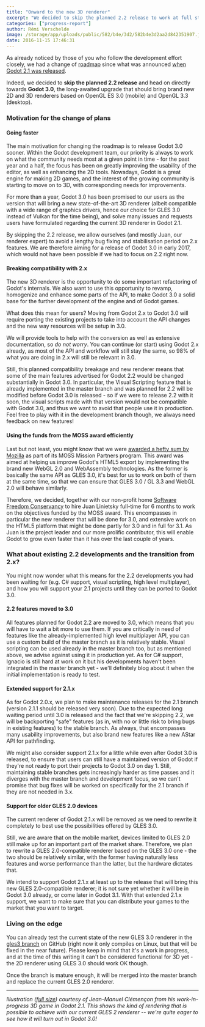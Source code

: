 ```yaml
---
title: "Onward to the new 3D renderer"
excerpt: "We decided to skip the planned 2.2 release to work at full steam on the upcoming Godot 3.0 and its new OpenGL ES 3.0 / OpenGL 3.3 renderer. We aim for a Godot 3.0 release in the first quarter of 2017, and it should bring an incredible load of features and improvements. Juan Linietsky will also be working full-time on Godot for the coming months thanks to the Mozilla MOSS award that we received earlier this year."
categories: ["progress-report"]
author: Rémi Verschelde
image: /storage/app/uploads/public/582/b4e/3d2/582b4e3d2aa2d842351907.jpg
date: 2016-11-15 17:46:31
---
```


As already noticed by those of you who follow the development effort closely, we had a change of [roadmap](/article/godots-new-renderer-progress-report-1) since what was announced [when Godot 2.1 was released](/article/godot-reaches-2-1-stable).

Indeed, we decided to **skip the planned 2.2 release** and head on directly towards **Godot 3.0**, the long-awaited upgrade that should bring brand new 2D and 3D renderers based on OpenGL ES 3.0 (mobile) and OpenGL 3.3 (desktop).

### Motivation for the change of plans

#### Going faster

The main motivation for changing the roadmap is to release Godot 3.0 sooner. Within the Godot development team, our priority is always to work on what the community needs most at a given point in time - for the past year and a half, the focus has been on greatly improving the usability of the editor, as well as enhancing the 2D tools. Nowadays, Godot is a great engine for making 2D games, and the interest of the growing community is starting to move on to 3D, with corresponding needs for improvements.

For more than a year, Godot 3.0 has been promised to our users as the version that will bring a new state-of-the-art 3D renderer (albeit compatible with a wide range of graphics drivers, hence our choice for GLES 3.0 instead of Vulkan for the time being), and solve many issues and requests users have formulated regarding the current 3D renderer in Godot 2.1.

By skipping the 2.2 release, we allow ourselves (and mostly Juan, our renderer expert) to avoid a lengthy bug fixing and stabilisation period on 2.x features. We are therefore aiming for a release of Godot 3.0 in early 2017, which would not have been possible if we had to focus on 2.2 right now.

#### Breaking compatibility with 2.x

The new 3D renderer is the opportunity to do some important refactoring of Godot's internals. We also want to use this opportunity to revamp, homogenize and enhance some parts of the API, to make Godot 3.0 a solid base for the further development of the engine and of Godot games.

What does this mean for users? Moving from Godot 2.x to Godot 3.0 will require porting the existing projects to take into account the API changes and the new way resources will be setup in 3.0.

We will provide tools to help with the conversion as well as extensive documentation, so *do not worry*. You can continue (or start) using Godot 2.x already, as most of the API and workflow will still stay the same, so 98% of what you are doing in 2.x will still be relevant in 3.0.

Still, this planned compatibility breakage and new renderer means that some of the main features advertised for Godot 2.2 would be changed substantially in Godot 3.0. In particular, the Visual Scripting feature that is already implemented in the master branch and was planned for 2.2 will be modified before Godot 3.0 is released - so if we were to release 2.2 with it soon, the visual scripts made with that version would not be compatible with Godot 3.0, and thus we want to avoid that people use it in production. Feel free to play with it in the development branch though, we always need feedback on new features!

#### Using the funds from the MOSS award efficiently

Last but not least, you might know that we were [awarded a hefty sum by Mozilla](/article/mozilla-awards-godot-engine-part-moss-mission-partners-program) as part of its MOSS Mission Partners program. This award was aimed at helping us improve Godot's HTML5 export by implementing the brand new WebGL 2.0 and WebAssembly technologies. As the former is basically the same API as GLES 3.0, it's best for us to work on both of them at the same time, so that we can ensure that GLES 3.0 / GL 3.3 and WebGL 2.0 will behave similarly.

Therefore, we decided, together with our non-profit home [Software Freedom Conservancy](https://sfconservancy.org/) to hire Juan Linietsky full-time for 6 months to work on the objectives funded by the MOSS award. This encompasses in particular the new renderer that will be done for 3.0, and extensive work on the HTML5 platform that might be done partly for 3.0 and in full for 3.1. As Juan is the project leader and our more prolific contributor, this will enable Godot to grow even faster than it has over the last couple of years.

### What about existing 2.2 developments and the transition from 2.x?

You might now wonder what this means for the 2.2 developments you had been waiting for (e.g. C# support, visual scripting, high level multiplayer), and how you will support your 2.1 projects until they can be ported to Godot 3.0.

#### 2.2 features moved to 3.0

All features planned for Godot 2.2 are moved to 3.0, which means that you will have to wait a bit more to use them. If you are critically in need of features like the already-implemented high level multiplayer API, you can use a custom build of the master branch as it is relatively stable. Visual scripting can be used already in the master branch too, but as mentioned above, we advise against using it in production yet. As for C# support, Ignacio is still hard at work on it but his developments haven't been integrated in the master branch yet - we'll definitely blog about it when the initial implementation is ready to test.

#### Extended support for 2.1.x

As for Godot 2.0.x, we plan to make maintenance releases for the 2.1 branch (version 2.1.1 should be released very soon). Due to the expected long waiting period until 3.0 is released and the fact that we're skipping 2.2, we will be backporting "safe" features (as in, with no or little risk to bring bugs in existing features) to the stable branch. As always, that encompasses many usability improvements, but also brand new features like a new AStar API for pathfinding.

We might also consider support 2.1.x for a little while even after Godot 3.0 is released, to ensure that users can still have a maintained version of Godot if they're not ready to port their projects to Godot 3.0 on day 1. Still, maintaining stable branches gets increasingly harder as time passes and it diverges with the master branch and development focus, so we can't promise that bug fixes will be worked on specifically for the 2.1 branch if they are not needed in 3.x.

#### Support for older GLES 2.0 devices

The current renderer of Godot 2.1.x will be removed as we need to rewrite it completely to best use the possibilities offered by GLES 3.0.

Still, we are aware that on the mobile market, devices limited to GLES 2.0 still make up for an important part of the market share. Therefore, we plan to rewrite a GLES 2.0-compatible renderer based on the GLES 3.0 one - the two should be relatively similar, with the former having naturally less features and worse performance than the latter, but the hardware dictates that.

We intend to support Godot 2.1.x at least up to the release that will bring this new GLES 2.0-compatible renderer; it is not sure yet whether it will be in Godot 3.0 already, or come later in Godot 3.1. With that extended 2.1.x support, we want to make sure that you can distribute your games to the market that you want to target.

### Living on the edge

You can already test the current state of the new GLES 3.0 renderer in the [gles3 branch](https://github.com/godotengine/godot/tree/gles3) on GitHub (right now it only compiles on Linux, but that will be fixed in the near future). Please keep in mind that it's a work in progress, and at the time of this writing it can't be considered functional for 3D yet - the 2D renderer using GLES 3.0 should work OK though.

Once the branch is mature enough, it will be merged into the master branch and replace the current GLES 2.0 renderer.

-----------

*Illustration ([full size](/storage/app/uploads/public/582/b4e/3d2/582b4e3d2aa2d842351907.jpg)) courtesy of Jean-Manuel Clémençon from his work-in-progress 3D game in Godot 2.1. This shows the kind of rendering that is possible to achieve with our current GLES 2 renderer -- we're quite eager to see how it will turn out in Godot 3.0!*
